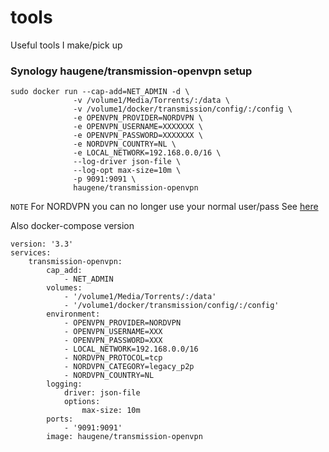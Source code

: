 # tools
Useful tools I make/pick up 

### Synology haugene/transmission-openvpn setup


```shell
sudo docker run --cap-add=NET_ADMIN -d \
              -v /volume1/Media/Torrents/:/data \
              -v /volume1/docker/transmission/config/:/config \
              -e OPENVPN_PROVIDER=NORDVPN \
              -e OPENVPN_USERNAME=XXXXXXX \
              -e OPENVPN_PASSWORD=XXXXXXX \
              -e NORDVPN_COUNTRY=NL \
              -e LOCAL_NETWORK=192.168.0.0/16 \
              --log-driver json-file \
              --log-opt max-size=10m \
              -p 9091:9091 \
              haugene/transmission-openvpn
```
`NOTE`
For NORDVPN you can no longer use your normal user/pass  See [here](https://support.nordvpn.com/General-info/1653315162/Changes-to-the-login-process-on-third-party-apps-and-routers.htm)

Also docker-compose version

```docker-compose
version: '3.3'
services:
    transmission-openvpn:
        cap_add:
            - NET_ADMIN
        volumes:
            - '/volume1/Media/Torrents/:/data'
            - '/volume1/docker/transmission/config/:/config'
        environment:
            - OPENVPN_PROVIDER=NORDVPN
            - OPENVPN_USERNAME=XXX
            - OPENVPN_PASSWORD=XXX
            - LOCAL_NETWORK=192.168.0.0/16
            - NORDVPN_PROTOCOL=tcp
            - NORDVPN_CATEGORY=legacy_p2p
            - NORDVPN_COUNTRY=NL
        logging:
            driver: json-file
            options:
                max-size: 10m
        ports:
            - '9091:9091'
        image: haugene/transmission-openvpn
```
